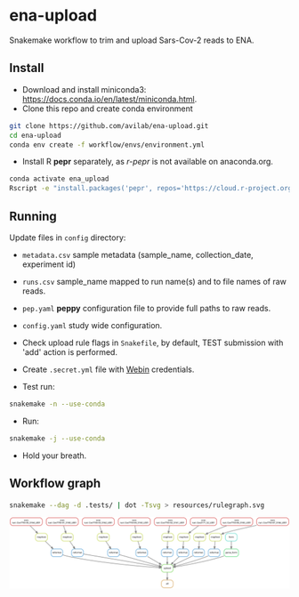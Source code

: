 # ena-upload

Snakemake workflow to trim and upload Sars-Cov-2 reads to ENA.

## Install

- Download and install miniconda3: <https://docs.conda.io/en/latest/miniconda.html>.
- Clone this repo and create conda environment

```bash
git clone https://github.com/avilab/ena-upload.git
cd ena-upload
conda env create -f workflow/envs/environment.yml
```

- Install R **pepr** separately, as *r-pepr* is not available on anaconda.org.

```bash
conda activate ena_upload
Rscript -e "install.packages('pepr', repos='https://cloud.r-project.org/')"
```

## Running

Update files in `config` directory:

- `metadata.csv` sample metadata (sample_name, collection_date, experiment id)

- `runs.csv` sample_name mapped to run name(s) and to file names of raw reads.

- `pep.yaml` **peppy** configuration file to provide full paths to raw reads.

- `config.yaml` study wide configuration.

- Check upload rule flags in `Snakefile`, by default, TEST submission with 'add' action is performed.

- Create `.secret.yml` file with [Webin](https://www.ebi.ac.uk/ena/submit/sra/#home) credentials.

- Test run:

```bash
snakemake -n --use-conda
```

- Run:

```bash
snakemake -j --use-conda
```

- Hold your breath.

## Workflow graph

```bash
snakemake --dag -d .tests/ | dot -Tsvg > resources/rulegraph.svg
```

![rulegraph](resources/rulegraph.svg)
